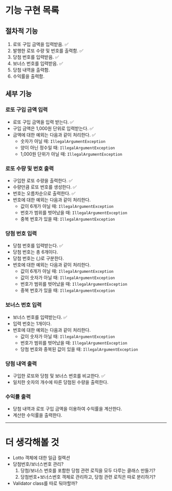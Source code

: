 # 기능 구현 목록

## 절차적 기능
1. 로또 구입 금액을 입력받음. ✅
2. 발행한 로또 수량 및 번호를 출력함. ✅
3. 당첨 번호를 입력받음. ✅
4. 보너스 번호를 입력받음. ✅
5. 당첨 내역을 출력함.
6. 수익률을 출력함.

## 세부 기능

### 로또 구입 금액 입력
- 로또 구입 금액을 입력 받는다. ✅
- 구입 금액은 1,000원 단위로 입력받는다. ✅ 
- 금액에 대한 예외는 다음과 같이 처리한다. ✅
  - 숫자가 아닐 때: `IllegalArgumentException`
  - 양이 아닌 정수일 때: `IllegalArgumentException`
  - 1,000원 단위가 아닐 때: `IllegalArgumentException`

### 로또 수량 및 번호 출력
- 구입한 로또 수량을 출력한다. ✅
- 수량만큼 로또 번호를 생성한다. ✅
- 번호는 오름차순으로 출력한다. ✅
- 번호에 대한 예외는 다음과 같이 처리한다.
    - 값이 6개가 아닐 때: `IllegalArgumentException`
    - 번호가 범위를 벗어났을 때: `IllegalArgumentException`
    - 중복 번호가 있을 때: `IllegalArgumentException`


### 당첨 번호 입력
- 당첨 번호를 입력받는다. ✅
- 당첨 번호는 총 6개이다.
- 당첨 번호는 (,)로 구분한다.
- 번호에 대한 예외는 다음과 같이 처리한다.
  - 값이 6개가 아닐 때: `IllegalArgumentException`
  - 값이 숫자가 아닐 때: `IllegalArgumentException`
  - 번호가 범위를 벗어났을 때: `IllegalArgumentException`
  - 중복 번호가 있을 때: `IllegalArgumentException`

### 보너스 번호 입력
- 보너스 번호를 입력받는다. ✅
- 입력 번호는 1개이다.
- 번호에 대한 예외는 다음과 같이 처리한다.
  - 값이 숫자가 아닐 때: `IllegalArgumentException`
  - 번호가 범위를 벗어났을 때: `IllegalArgumentException`
  - 당첨 번호와 중복된 값이 있을 때: `IllegalArgumentException`

### 당첨 내역 출력
- 구입한 로또와 당첨 및 보너스 번호를 비교한다. ✅
- 일치한 숫자의 개수에 따른 당첨된 수량을 출력한다.

### 수익률 출력
- 당첨 내역과 로또 구입 금액을 이용하여 수익률을 계산한다.
- 계산한 수익률을 출력한다.


---

# 더 생각해볼 것
- Lotto 객체에 대한 일급 컬렉션
- 당첨번호/보너스번호 관리?
  1. 당첨/보너스 번호를 포함한 당첨 관련 로직을 모두 다루는 클래스 만들기?
  2. 당첨번호+보너스번호 객체로 관리하고, 당첨 관련 로직은 따로 분리하기?
- Validator class를 따로 둬야할까?
